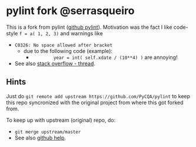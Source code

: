 # pylint fork @serrasqueiro

This is a fork from pylint ([github pylint](https://github.com/PyCQA/pylint)).
Motivation was the fact I like code-style
        ``f = a( 1, 2, 3)``
and warnings like
* ``C0326: No space allowed after bracket``
  + due to the following code (example):
    - ``        year = int( self.xdate / (10**4) )``
are annoying!
* See also [stack overflow - thread](https://stackoverflow.com/questions/33876495/how-to-disable-no-space-allowed-around-keyword-argument-assignment-in-pylint).

## Hints

Just do ``git remote add upstream https://github.com/PyCQA/pylint``
to keep this repo syncronized with the original project from where this got
forked from.

To keep up with upstream (original) repo, do:
* ``git merge upstream/master``
* See also [github help](https://help.github.com/en/github/collaborating-with-issues-and-pull-requests/syncing-a-fork).

